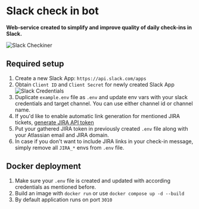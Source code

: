 # Slack check in bot
**Web-service created to simplify and improve quality of daily
check-ins in Slack.**

![Slack Checkiner](https://exwar.space/api/public/dl/GWkuTbrd?inline=true)

## Required setup

1. Create a new Slack App: `https://api.slack.com/apps`
1. Obtain `Client ID` and `Client Secret` for newly created Slack App
  ![Slack Credentials](https://exwar.space/api/public/dl/LGxsgrUx/slack-creds.png?inline=true)
1. Duplicate `example.env` file as `.env` and update env vars with your slack credentials and target channel. You can use either channel id or channel name.
1. If you'd like to enable automatic link generation for mentioned JIRA tickets, [generate JIRA API token](https://confluence.atlassian.com/cloud/api-tokens-938839638.html)
1. Put your gathered JIRA token in previously created `.env` file along with your Atlassian email and JIRA domain.
1. In case if you don't want to include JIRA links in your check-in message, simply remove all `JIRA_*` envs from `.env` file.


## Docker deployment

1. Make sure your `.env` file is created and updated with according credentials as mentioned before.
1. Build an image with `docker run` or use `docker compose up -d --build`
1. By default application runs on port `3010`
